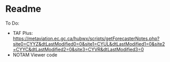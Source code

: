 # Readme

To Do:

- TAF Plus: https://metaviation.ec.gc.ca/hubwx/scripts/getForecasterNotes.php?site0=CYYZ&dtLastModified0=0&site1=CYUL&dtLastModified1=0&site2=CYYC&dtLastModified2=0&site3=CYVR&dtLastModified3=0
- NOTAM Viewer code

